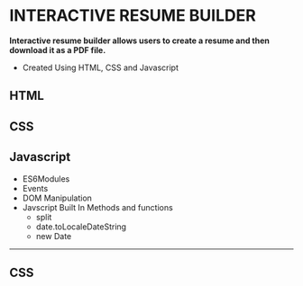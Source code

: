 # INTERACTIVE RESUME BUILDER

**Interactive resume builder allows users to create a resume and then download it as a PDF file.**

- Created Using HTML, CSS and Javascript


## HTML

## CSS

## Javascript
- ES6Modules
- Events
- DOM Manipulation
- Javscript Built In Methods and functions
    - split
    - date.toLocaleDateString
    - new Date


-----------------------------------------

## CSS
